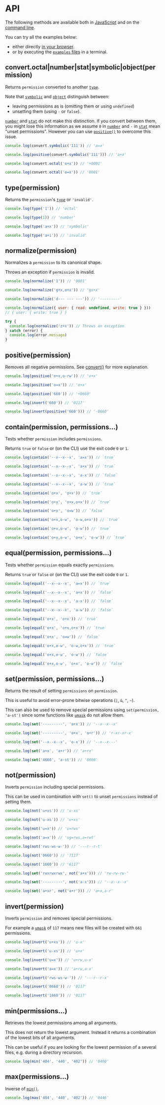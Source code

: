 # API

The following methods are available both in
[JavaScript](../README.md#usage-javascript) and on the
[command line](../README.md#usage-cli).

You can try all the examples below:

- either directly [in your browser](https://repl.it/@ehmicky/unix-permissions).
- or by executing the [`examples` files](../examples/README.md) in a terminal.

## convert.octal|number|stat|symbolic|object(permission)

Returns `permission` converted to another [`type`](types.md).

Note that [`symbolic`](types.md#symbolic) and [`object`](types.md#object)
distinguish between:

- leaving permissions as is (omitting them or using `undefined`)
- unsetting them (using `-` or `false`).

[`number`](types.md#number) and [`stat`](types.md#stat) do not make this
distinction. If you convert between them, you might lose this information as we
assume `0` in [`number`](types.md#number) and `-` in [`stat`](types.md#stat)
mean "unset permissions". However you can use
[`positive()`](#positivepermission) to overcome this issue.

<!-- eslint-disable line-comment-position, no-inline-comments -->

```js
console.log(convert.symbolic('111')) // 'a=x'

console.log(positive(convert.symbolic('111'))) // 'a+x'

console.log(convert.octal('o+x')) // '+0001'

console.log(convert.octal('o=x')) // '0001'
```

## type(permission)

Returns the `permission`'s [`type`](types.md) or `'invalid'`.

<!-- eslint-disable line-comment-position, no-inline-comments, no-magic-numbers -->

```js
console.log(type('1')) // 'octal'

console.log(type(1)) // 'number'

console.log(type('a+x')) // 'symbolic'

console.log(type('a+i')) // 'invalid'
```

## normalize(permission)

Normalizes a `permission` to its canonical shape.

Throws an exception if `permission` is invalid.

<!-- eslint-disable line-comment-position, no-inline-comments -->

```js
console.log(normalize('1')) // '0001'

console.log(normalize('g+x,o+x')) // 'go+x'

console.log(normalize('d--- --- ---')) // '---------'

console.log(normalize({ user: { read: undefined, write: true } }))
// { user: { write: true } }

try {
  console.log(normalize('z+x')) // Throws an exception
} catch (error) {
  console.log(error.message)
}
```

## positive(permission)

Removes all negative permissions. See
[convert()](#convertoctalnumberstatsymbolicobjectpermission) for more
explanation.

<!-- eslint-disable line-comment-position, no-inline-comments -->

```js
console.log(positive('o+x,o-rw')) // 'o+x'

console.log(positive('o=x')) // 'o+x'

console.log(positive('660')) // '+0660'

console.log(invert('660')) // '0117'

console.log(invert(positive('660'))) // '-0660'
```

## contain(permission, permissions...)

Tests whether `permission` includes `permissions`.

Returns `true` or `false` or (on the CLI) use the exit code `0` or `1`.

<!-- eslint-disable line-comment-position, no-inline-comments -->

```js
console.log(contain('--x--x--x', 'a=x')) // `true`

console.log(contain('--x--x--x', 'a+x')) // `true`

console.log(contain('--x--x--x', 'a-x')) // `false`

console.log(contain('--x--x--x', 'a-w')) // `true`

console.log(contain('o+x', 'o+x')) // `true`

console.log(contain('o+x', 'o+x,o+x')) // `true`

console.log(contain('o+x', 'o=w')) // `false`

console.log(contain('o+x,o-w', 'o-w,o+x')) // `true`

console.log(contain('o+x,o-w', 'o-w')) // `true`

console.log(contain('o+x,o-w', 'o+x', 'o-w')) // `true`
```

## equal(permission, permissions...)

Tests whether `permission` equals exactly `permissions`.

Returns `true` or `false` or (on the CLI) use the exit code `0` or `1`.

<!-- eslint-disable line-comment-position, no-inline-comments -->

```js
console.log(equal('--x--x--x', 'a=x')) // `true`

console.log(equal('--x--x--x', 'a+x')) // `false`

console.log(equal('--x--x--x', 'a-x')) // `false`

console.log(equal('--x--x--x', 'a-w')) // `false`

console.log(equal('o+x', 'o+x')) // `true`

console.log(equal('o+x', 'o+x,o+x')) // `true`

console.log(equal('o+x', 'o=w')) // `false`

console.log(equal('o+x,o-w', 'o-w,o+x')) // `true`

console.log(equal('o+x,o-w', 'o-w')) // `false`

console.log(equal('o+x,o-w', 'o+x', 'o-w')) // `false`
```

## set(permission, permissions...)

Returns the result of setting `permissions` on `permission`.

This is useful to avoid error-prone bitwise operations (`|`, `&`, `^`, `~`).

This can also be used to remove special permissions using
`set(permission, 'a-st')` since some functions like
[`umask`](https://linux.die.net/man/2/umask) do not allow them.

<!-- eslint-disable line-comment-position, no-inline-comments -->

```js
console.log(set('---------', 'a+x')) // '--x--x--x'

console.log(set('---------', 'a+x', 'a+r')) // 'r-xr-xr-x'

console.log(set('--x--x--x', 'o-x')) // '--x--x---'

console.log(set('a+x', 'a+r')) // 'a+rx'

console.log(set('4660', 'a-st')) // '0660'
```

## not(permission)

Inverts `permission` including special permissions.

This can be used in combination with `set()` to unset `permissions` instead of
setting them.

<!-- eslint-disable line-comment-position, no-inline-comments -->

```js
console.log(not('u+xs')) // 'u-xs'

console.log(not('u-xs')) // 'u+xs'

console.log(not('u=x')) // 'u=rws'

console.log(not('a=x')) // 'ug=rws,o=rwt'

console.log(not('rws-ws-w-')) // '---r--r-t'

console.log(not('0660')) // '7117'

console.log(not('1660')) // '6117'

console.log(set('rwxrwxrwx', not('a+x'))) // 'rw-rw-rw-'

console.log(set('---------', not('a-x'))) // '--x--x--x'

console.log(set('a+xr', not('a+r'))) // 'a+x,a-r'
```

## invert(permission)

Inverts `permission` and removes special permissions.

For example a [`umask`](https://linux.die.net/man/2/umask) of `117` means new
files will be created with `661` permissions.

<!-- eslint-disable line-comment-position, no-inline-comments -->

```js
console.log(invert('u+xs')) // 'u-x'

console.log(invert('u-xs')) // 'u+x'

console.log(invert('u=x')) // 'u+rw,u-x'

console.log(invert('a=x')) // 'a+rw,a-x'

console.log(invert('rws-ws-w-')) // '---r--r-x'

console.log(invert('0660')) // '0117'

console.log(invert('1660')) // '0117'
```

## min(permissions...)

Retrieves the lowest permissions among all arguments.

This does not return the lowest argument. Instead it returns a combination
of the lowest bits of all arguments.

This can be useful if you are looking for the lowest permission of a several
files, e.g. during a directory recursion.

<!-- eslint-disable line-comment-position, no-inline-comments -->

```js
console.log(min('404', '440', '402')) // '0400'
```

## max(permissions...)

Inverse of [`min()`](#minpermissions).

<!-- eslint-disable line-comment-position, no-inline-comments -->

```js
console.log(max('404', '440', '402')) // '0446'
```
